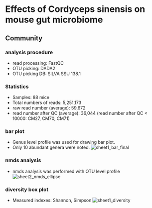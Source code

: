 # Effects of Cordyceps sinensis on mouse gut microbiome
## Community
### analysis procedure
- read processing: FastQC
- OTU picking: DADA2
- OTU picking DB: SILVA SSU 138.1

### Statistics
- Samples: 88 mice
- Total numbers of reads: 5,251,173
- raw read number (average): 59,672
- read number after QC (average): 36,044 (read number after QC < 10000: CM27, CM70, CM71)

### bar plot
- Genus level profile was used for drawing bar plot.
- Only 10 abundant genera were noted.
![sheet1_bar_final](https://user-images.githubusercontent.com/119988478/206201402-6f7bddaa-9540-49dd-8e0d-48f9ff16f9ac.png)


### nmds analysis
- nmds analysis was performed with OTU level profile
![sheet2_nmds_ellipse](https://user-images.githubusercontent.com/119988478/206134161-795288fd-c59c-4df9-8b2b-7f8404e43dd1.png)


### diversity box plot
- Measured indexes: Shannon, Simpson
![sheet1_diversity](https://user-images.githubusercontent.com/119988478/206093761-0ba97b02-564e-4f65-9215-243f51538482.png)
